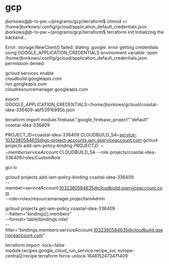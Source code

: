 # gcp

jborkows@jb-tx-pw:~/programs/gcp/terraform$ chmod +r /home/jborkows/.config/gcloud/application_default_credentials.json
jborkows@jb-tx-pw:~/programs/gcp/terraform$ terraform init
Initializing the backend...

Error: storage.NewClient() failed: dialing: google: error getting credentials using GOOGLE_APPLICATION_CREDENTIALS environment variable: open /home/jborkows/.config/gcloud/application_default_credentials.json: permission denied

gcloud services enable \
  cloudbuild.googleapis.com \
  run.googleapis.com \
  cloudresourcemanager.googleapis.com

 export GOOGLE_APPLICATION_CREDENTIALS=/home/jborkows/gcloud/coastal-idea-336409-abf53916995b.json

 terraform import module.firebase."google_firebase_project"."default" coastal-idea-336409
 
PROJECT_ID=coastal-idea-336409
CLOUDBUILD_SA=service-1032380584635@gs-project-accounts.iam.gserviceaccount.com
 gcloud projects add-iam-policy-binding $PROJECT_ID \
    --member serviceAccount:$CLOUDBUILD_SA --role projects/coastal-idea-336409/roles/CustomRole

gcr.io    

 gcloud projects add-iam-policy-binding coastal-idea-336409 \
 --member=serviceAccount:1032380584635@cloudbuild.gserviceaccount.com \
 --role=roles/resourcemanager.projectIamAdmin

 gcloud projects get-iam-policy coastal-idea-336409 \
--flatten="bindings[].members" \
--format='table(bindings.role)' \
--filter="bindings.members:serviceAccount:1032380584635@cloudbuild.gserviceaccount.com"


terraform import  -lock=false module.recipes.google_cloud_run_service.recipe_svc europe-central2/recipe
terraform force-unlock 1648152473471409
